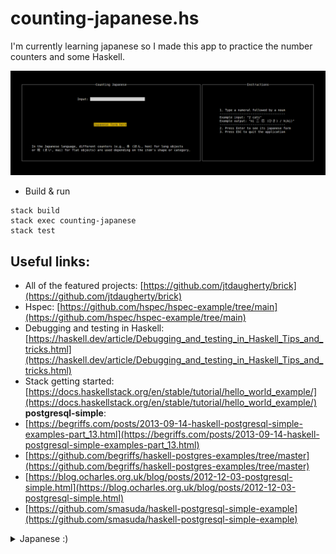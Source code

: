 # counting-japanese.hs

I'm currently learning japanese so I made this app to practice the number counters and some Haskell.

![counting-japanese](demo.gif)

- Build & run

``` shell
stack build
stack exec counting-japanese
stack test
```

## Useful links:

- All of the featured projects: [https://github.com/jtdaugherty/brick](https://github.com/jtdaugherty/brick)
- Hspec: [https://github.com/hspec/hspec-example/tree/main](https://github.com/hspec/hspec-example/tree/main)
- Debugging and testing in Haskell: [https://haskell.dev/article/Debugging_and_testing_in_Haskell_Tips_and_tricks.html](https://haskell.dev/article/Debugging_and_testing_in_Haskell_Tips_and_tricks.html)
- Stack getting started: [https://docs.haskellstack.org/en/stable/tutorial/hello_world_example/](https://docs.haskellstack.org/en/stable/tutorial/hello_world_example/)
**postgresql-simple**:
- [https://begriffs.com/posts/2013-09-14-haskell-postgresql-simple-examples-part_13.html](https://begriffs.com/posts/2013-09-14-haskell-postgresql-simple-examples-part_13.html)
- [https://github.com/begriffs/haskell-postgres-examples/tree/master](https://github.com/begriffs/haskell-postgres-examples/tree/master)
- [https://blog.ocharles.org.uk/blog/posts/2012-12-03-postgresql-simple.html](https://blog.ocharles.org.uk/blog/posts/2012-12-03-postgresql-simple.html)
- [https://github.com/smasuda/haskell-postgresql-simple-example](https://github.com/smasuda/haskell-postgresql-simple-example)

<details>
<summary> Japanese :)</summary>


### Regular Kana

Hiragana

| .   | w   | r   | y   | m   | h   | n   | t   | s   | k   |     |       |
| --- | --- | --- | --- | --- | --- | --- | --- | --- | --- | --- | ----- |
| ん  | わ  | ら  | や  | ま  | は  | な  | た  | さ  | か  | あ  | **a** |
|     |     | り  |     | み  | ひ  | に  | ち  | し  | き  | ぃ  | **i** |
|     |     | る  | ゆ  | む  | ふ  | ぬ  | つ  | す  | く  | う  | **u** |
|     |     | れ  |     | め  | へ  | ね  | て  | せ  | け  | え  | **e** |
|     | を  | ろ  | よ  | も  | ほ  | の  | と  | そ  | こ  | お  | **o** |

Katakana

| .   | w   | r   | y   | m   | h   | n   | t   | s   | k   |     |       |
| --- | --- | --- | --- | --- | --- | --- | --- | --- | --- | --- | ----- |
| ン  | ワ  | ラ  | ヤ  | マ  | ハ  | ナ  | タ  | サ  | カ  | ア  | **a** |
|     |     | リ  |     | ミ  | ヒ  | に  | チ  | シ  | キ  | イ  | **i** |
|     |     | ル  | ユ  | ム  | フ  | ヌ  | ツ  | ス  | ク  | ウ  | **u** |
|     |     | レ  |     | メ  | ヘ  | ネ  | テ  | セ  | ケ  | エ  | **e** |
|     | ヲ  | ロ  | ヨ  | モ  | ホ  | ノ  | ト  | ソ  | コ  | オ  | **o** |

Items

    かばん (bag)
    地[ち]図[ず] (map)
    パスポート (passport)
    スマホ (smartphone)
    切[き]符[っぷ] (ticket)
    財布[さいふ] (wallet)
    時計[とけい] (watch, clock)
    鍵[かぎ] (key)
    眼鏡[めがね] (glasses)
    カメラ (camera)
    ボールペン (ballpoint pen)
    ノート (notebook)

Clothing

    靴[くつ] (shoes)
    コート (coat)
    帽[ぼう]子[し] (hat)
    シャツ (shirt)

Food and Beverages

    ケーキ (cake)
    ピザ (pizza)
    ラーメン (ramen)
    カレー (curry)
    ご飯[はん] (rice, meal)
    寿[す]司[し] (sushi)
    お茶[ちゃ] (tea)
    パン (bread)
    牛乳[ぎゅうにゅう] (milk)
    ジュース (juice)
    コーヒー (coffee)
    ビール (beer)
    ワイン (wine)

Professions

    人[ひと] (person, people)
    先[せん]生[せい] (teacher, teachers)
    学[がく]生[せい] (student, students)
    弁[べん]護[ご]士[し] (lawyer, lawyers)
    医[い]者[しゃ] (doctor, doctors)
    エンジニア (engineer)
    大[だい]学[がく]生[せい] (college student)
    看[かん]護[ご]師[し] (nurse)
    会[かい]社[しゃ]員[いん] (office worker)

Locations

    まち (town, city)
    とし (cities, city)

Places

    病院[びょういん] (hospital)
    郵便局[ゆうびんきょく] (post office)
    図書館[としょかん] (library)
    地[じ]下[か]鉄[てつ] (subway)
    空[くう]港[こう] (airport)
    駅[えき] (train station)
    バスてい (bus stop)
    デパート (department store)
    ホテル (hotel)
    コンビニ (convenience store)
    大[だい]学[がく] (university, college)

Nations and Nationalities

    フランス (France) → フランス人[じん] (French)
    ドイツ (Germany) → ドイツ人[じん] (German)
    中国[ちゅうごく] (China) → 中国人[ちゅうごくじん] (Chinese)
    韓国[かんこく] (South Korea) → 韓国人[かんこくじん] (Korean)
    ロシア (Russia) → ロシア人[じん] (Russian)
    ブラジル (Brazil) → ブラジル人[じん] (Brazilian)
    イギリス (Britain) → イギリス人[じん] (British)
    日[に]本[ほん] (Japan) → 日[に]本[ほん]人[じん] (Japanese)
    カナダ (Canada) → カナダ人[じん] (Canadian)
    アメリカ (USA) → アメリカ人[じん] (American)

Media

    映[えい]画[が] (movies)
    テレビ (TV)

</details>
